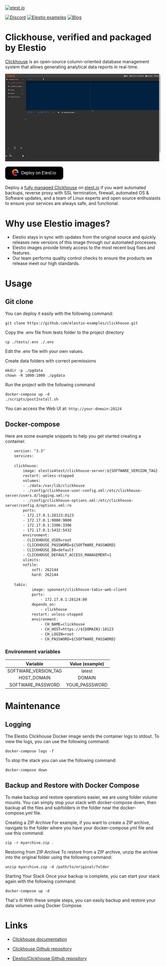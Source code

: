 <a href="https://elest.io">
  <img src="https://elest.io/images/elestio.svg" alt="elest.io" width="150" height="75">
</a>

[![Discord](https://img.shields.io/static/v1.svg?logo=discord&color=f78A38&labelColor=083468&logoColor=ffffff&style=for-the-badge&label=Discord&message=community)](https://discord.gg/4T4JGaMYrD "Get instant assistance and engage in live discussions with both the community and team through our chat feature.")
[![Elestio examples](https://img.shields.io/static/v1.svg?logo=github&color=f78A38&labelColor=083468&logoColor=ffffff&style=for-the-badge&label=github&message=open%20source)](https://github.com/elestio-examples "Access the source code for all our repositories by viewing them.")
[![Blog](https://img.shields.io/static/v1.svg?color=f78A38&labelColor=083468&logoColor=ffffff&style=for-the-badge&label=elest.io&message=Blog)](https://blog.elest.io "Latest news about elestio, open source software, and DevOps techniques.")

# Clickhouse, verified and packaged by Elestio

[Clickhouse](https://github.com/ClickHouse/ClickHouse/) is an open-source column-oriented database management system that allows generating analytical data reports in real-time. 

<img src="https://raw.githubusercontent.com/elestio-examples/clickhouse/main/screenshot.png" alt="Clickhouse" width="800">

[![deploy](https://github.com/elestio-examples/clickhouse/raw/main/deploy-on-elestio.png)](https://dash.elest.io/deploy?source=cicd&social=dockerCompose&url=https://github.com/elestio-examples/clickhouse)

Deploy a <a target="_blank" href="https://elest.io/open-source/clickhouse">fully managed Clickhouse</a> on <a target="_blank" href="https://elest.io/">elest.io</a> if you want automated backups, reverse proxy with SSL termination, firewall, automated OS & Software updates, and a team of Linux experts and open source enthusiasts to ensure your services are always safe, and functional.

# Why use Elestio images?

- Elestio stays in sync with updates from the original source and quickly releases new versions of this image through our automated processes.
- Elestio images provide timely access to the most recent bug fixes and features.
- Our team performs quality control checks to ensure the products we release meet our high standards.

# Usage

## Git clone

You can deploy it easily with the following command:

    git clone https://github.com/elestio-examples/clickhouse.git

Copy the .env file from tests folder to the project directory

    cp ./tests/.env ./.env

Edit the .env file with your own values.

Create data folders with correct permissions

    mkdir -p ./pgdata
    chown -R 1000:1000 ./pgdata

Run the project with the following command

    docker-compose up -d
    ./scripts/postInstall.sh

You can access the Web UI at: `http://your-domain:28124`

## Docker-compose

Here are some example snippets to help you get started creating a container.

        version: "3.3"
        services:

        clickhouse:
            image: elestio4test/clickhouse-server:${SOFTWARE_VERSION_TAG}
            restart: unless-stopped
            volumes:
            - ./data:/var/lib/clickhouse
            - ./config/clickhouse-user-config.xml:/etc/clickhouse-server/users.d/logging.xml:ro
            - ./config/clickhouse-options.xml:/etc/clickhouse-server/config.d/options.xml:ro
            ports:
            - 172.17.0.1:28123:8123
            - 172.17.0.1:9000:9000
            - 172.17.0.1:3306:3306
            - 172.17.0.1:5432:5432
            environment:
            - CLICKHOUSE_USER=root
            - CLICKHOUSE_PASSWORD=${SOFTWARE_PASSWORD}
            - CLICKHOUSE_DB=default
            - CLICKHOUSE_DEFAULT_ACCESS_MANAGEMENT=1
            ulimits:
            nofile:
                soft: 262144
                hard: 262144

        tabix:
                image: spoonest/clickhouse-tabix-web-client
                ports:
                    - 172.17.0.1:28124:80
                depends_on:
                    - clickhouse
                restart: unless-stopped
                environment:
                    - CH_NAME=clickhouse
                    - CH_HOST=https://${DOMAIN}:18123
                    - CH_LOGIN=root
                    - CH_PASSWORD=${SOFTWARE_PASSWORD}



### Environment variables

|         Variable           |      Value (example)       |
| :------------------------: | :------------------------: |
|    SOFTWARE_VERSION_TAG    |         latest             |
|    HOST_DOMAIN             |         DOMAIN             |
|    SOFTWARE_PASSWORD       |         YOUR_PASSSWORD     |

# Maintenance

## Logging

The Elestio Clickhouse Docker image sends the container logs to stdout. To view the logs, you can use the following command:

    docker-compose logs -f

To stop the stack you can use the following command:

    docker-compose down

## Backup and Restore with Docker Compose

To make backup and restore operations easier, we are using folder volume mounts. You can simply stop your stack with docker-compose down, then backup all the files and subfolders in the folder near the docker-compose.yml file.

Creating a ZIP Archive
For example, if you want to create a ZIP archive, navigate to the folder where you have your docker-compose.yml file and use this command:

    zip -r myarchive.zip .

Restoring from ZIP Archive
To restore from a ZIP archive, unzip the archive into the original folder using the following command:

    unzip myarchive.zip -d /path/to/original/folder

Starting Your Stack
Once your backup is complete, you can start your stack again with the following command:

    docker-compose up -d

That's it! With these simple steps, you can easily backup and restore your data volumes using Docker Compose.

# Links

- <a target="_blank" href="https://clickhouse.com/docs/en/intro">Clickhouse documentation</a>

- <a target="_blank" href="https://github.com/ClickHouse/ClickHouse/">Clickhouse Github repository</a>

- <a target="_blank" href="https://github.com/elestio-examples/clickhouse">Elestio/Clickhouse Github repository</a>
